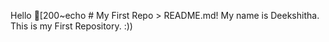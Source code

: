 Hello [200~echo # My First Repo > README.md! My name is Deekshitha. This is my First Repository. :)) 
